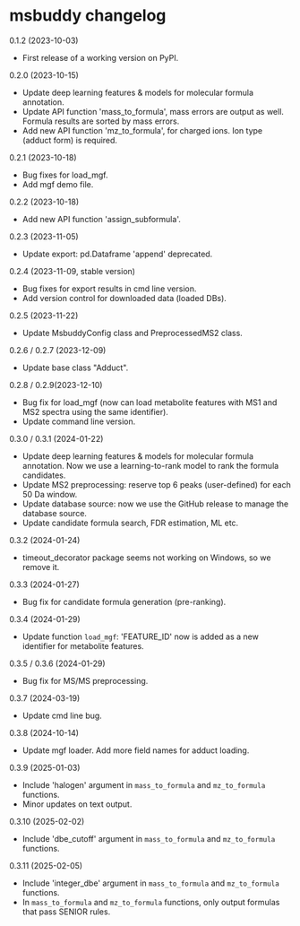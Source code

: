 msbuddy changelog
=================

0.1.2 (2023-10-03)
- First release of a working version on PyPI.

0.2.0 (2023-10-15)
- Update deep learning features & models for molecular formula annotation.
- Update API function 'mass_to_formula', mass errors are output as well. Formula results are sorted by mass errors.
- Add new API function 'mz_to_formula', for charged ions. Ion type (adduct form) is required.

0.2.1 (2023-10-18)
- Bug fixes for load_mgf.
- Add mgf demo file.

0.2.2 (2023-10-18)
- Add new API function 'assign_subformula'.

0.2.3 (2023-11-05)
- Update export: pd.Dataframe 'append' deprecated.

0.2.4 (2023-11-09, stable version)
- Bug fixes for export results in cmd line version.
- Add version control for downloaded data (loaded DBs).

0.2.5 (2023-11-22)
- Update MsbuddyConfig class and PreprocessedMS2 class.

0.2.6 / 0.2.7 (2023-12-09)
- Update base class "Adduct".

0.2.8 / 0.2.9(2023-12-10)
- Bug fix for load_mgf (now can load metabolite features with MS1 and MS2 spectra using the same identifier).
- Update command line version.

0.3.0 / 0.3.1 (2024-01-22)
- Update deep learning features & models for molecular formula annotation.
Now we use a learning-to-rank model to rank the formula candidates.
- Update MS2 preprocessing: reserve top 6 peaks (user-defined) for each 50 Da window.
- Update database source: now we use the GitHub release to manage the database source.
- Update candidate formula search, FDR estimation, ML etc.

0.3.2 (2024-01-24)
- timeout_decorator package seems not working on Windows, so we remove it.

0.3.3 (2024-01-27)
- Bug fix for candidate formula generation (pre-ranking).

0.3.4 (2024-01-29)
- Update function `load_mgf`: 'FEATURE_ID' now is added as a new identifier for metabolite features.

0.3.5 / 0.3.6 (2024-01-29)
- Bug fix for MS/MS preprocessing.

0.3.7 (2024-03-19)
- Update cmd line bug.

0.3.8 (2024-10-14)
- Update mgf loader. Add more field names for adduct loading.

0.3.9 (2025-01-03)
- Include 'halogen' argument in `mass_to_formula` and `mz_to_formula` functions.
- Minor updates on text output.

0.3.10 (2025-02-02)
-  Include 'dbe_cutoff' argument in `mass_to_formula` and `mz_to_formula` functions.

0.3.11 (2025-02-05)
-  Include 'integer_dbe' argument in `mass_to_formula` and `mz_to_formula` functions.
-  In `mass_to_formula` and `mz_to_formula` functions, only output formulas that pass SENIOR rules.